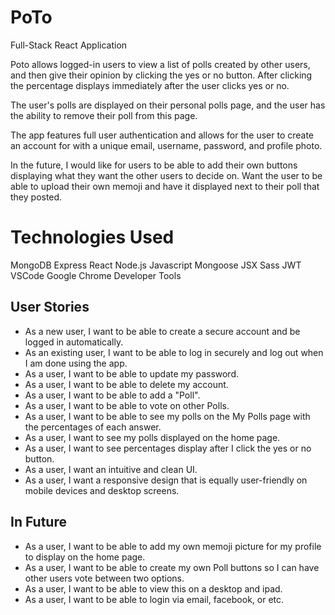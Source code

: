 # PoTo
Full-Stack React Application 

Poto allows logged-in users to view a list of polls created by other users, and then give their opinion by clicking the yes or no button. After clicking the percentage displays immediately after the user clicks yes or no.

The user's polls are displayed on their personal polls page, and the user has the ability to remove their poll from this page. 

The app features full user authentication and allows for the user to create an account for with a unique email, username, password, and profile photo. 

In the future, I would like for users to be able to add their own buttons displaying what they want the other users to decide on. Want the user to be able to upload their own memoji and have it displayed next to their poll that they posted. 

# Technologies Used
MongoDB
Express
React
Node.js
Javascript
Mongoose
JSX
Sass
JWT
VSCode
Google Chrome Developer Tools

## User Stories
- As a new user, I want to be able to create a secure account and be logged in automatically. 
- As an existing user, I want to be able to log in securely and log out when I am done using the app.
- As a user, I want to be able to update my password.
- As a user, I want to be able to delete my account.
- As a user, I want to be able to add a "Poll".
- As a user, I want to be able to vote on other Polls.
- As a user, I want to be able to see my polls on the My Polls page with the percentages of each answer.
- As a user, I want to see my polls displayed on the home page.
- As a user, I want to see percentages display after I click the yes or no button.
- As a user, I want an intuitive and clean UI.
- As a user, I want a responsive design that is equally user-friendly on mobile devices and desktop screens.


## In Future
- As a user, I want to be able to add my own memoji picture for my profile to display on the home page.
- As a user, I want to be able to create my own Poll buttons so I can have other users vote between two options.
- As a user, I want to be able to view this on a desktop and ipad. 
- As a user, I want to be able to login via email, facebook, or etc.

